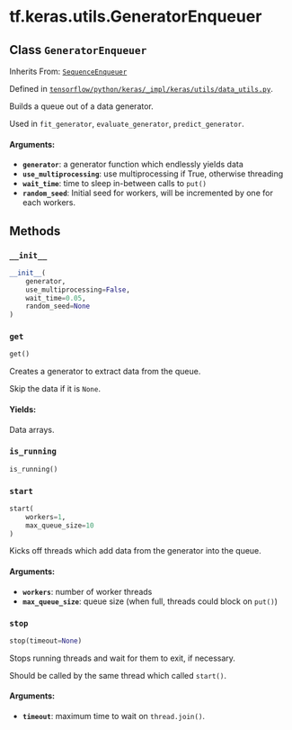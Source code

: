 <div itemscope itemtype="http://developers.google.com/ReferenceObject">
<meta itemprop="name" content="tf.keras.utils.GeneratorEnqueuer" />
<meta itemprop="property" content="__init__"/>
<meta itemprop="property" content="get"/>
<meta itemprop="property" content="is_running"/>
<meta itemprop="property" content="start"/>
<meta itemprop="property" content="stop"/>
</div>

# tf.keras.utils.GeneratorEnqueuer

## Class `GeneratorEnqueuer`

Inherits From: [`SequenceEnqueuer`](../../../tf/keras/utils/SequenceEnqueuer.md)



Defined in [`tensorflow/python/keras/_impl/keras/utils/data_utils.py`](https://www.tensorflow.org/code/tensorflow/python/keras/_impl/keras/utils/data_utils.py).

Builds a queue out of a data generator.

Used in `fit_generator`, `evaluate_generator`, `predict_generator`.

#### Arguments:

* <b>`generator`</b>: a generator function which endlessly yields data
* <b>`use_multiprocessing`</b>: use multiprocessing if True, otherwise threading
* <b>`wait_time`</b>: time to sleep in-between calls to `put()`
* <b>`random_seed`</b>: Initial seed for workers,
        will be incremented by one for each workers.

## Methods

<h3 id="__init__"><code>__init__</code></h3>

``` python
__init__(
    generator,
    use_multiprocessing=False,
    wait_time=0.05,
    random_seed=None
)
```



<h3 id="get"><code>get</code></h3>

``` python
get()
```

Creates a generator to extract data from the queue.

Skip the data if it is `None`.

#### Yields:

Data arrays.

<h3 id="is_running"><code>is_running</code></h3>

``` python
is_running()
```



<h3 id="start"><code>start</code></h3>

``` python
start(
    workers=1,
    max_queue_size=10
)
```

Kicks off threads which add data from the generator into the queue.

#### Arguments:

* <b>`workers`</b>: number of worker threads
* <b>`max_queue_size`</b>: queue size
        (when full, threads could block on `put()`)

<h3 id="stop"><code>stop</code></h3>

``` python
stop(timeout=None)
```

Stops running threads and wait for them to exit, if necessary.

Should be called by the same thread which called `start()`.

#### Arguments:

* <b>`timeout`</b>: maximum time to wait on `thread.join()`.



